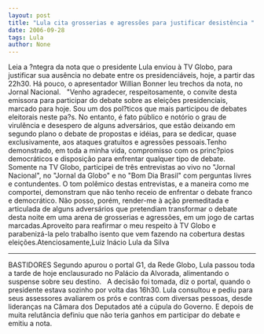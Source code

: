```yaml
---
layout: post
title: "Lula cita grosserias e agressões para justificar desistência "
date: 2006-09-28
tags: Lula
author: None
---
```

Leia a ?ntegra da&nbsp;nota que o presidente Lula enviou&nbsp;à TV Globo, para justificar sua ausência no debate entre os presidenciáveis, hoje, a partir das 22h30. 
Há pouco, o apresentador Willian Bonner leu trechos da&nbsp;nota, no Jornal Nacional. &nbsp;
\"Venho agradecer, respeitosamente, o convite desta emissora para participar do debate sobre as eleições presidenciais, marcado para hoje. Sou um dos pol?ticos que mais participou de debates eleitorais neste pa?s. No entanto, é fato público e notório o grau de virulência e desespero de alguns adversários, que estão deixando em segundo plano o debate de propostas e idéias, para se dedicar, quase exclusivamente, aos ataques gratuitos e agressões pessoais.Tenho demonstrado, em toda a minha vida, compromisso com os princ?pios democráticos e disposição para enfrentar qualquer tipo de debate. Somente na TV Globo, participei de três entrevistas ao vivo no \"Jornal Nacional\", no \"Jornal da Globo\" e no \"Bom Dia Brasil\" com perguntas livres e contundentes. O tom polêmico destas entrevistas, e a maneira como me comportei, demonstram que não tenho receio de enfrentar o debate franco e democrático. Não posso, porém, render-me à ação premeditada e articulada de alguns adversários que pretendiam transformar o debate desta noite em uma arena de grosserias e agressões, em um jogo de cartas marcadas.Aproveito para reafirmar o meu respeito à TV Globo e parabenizá-la pelo trabalho isento que vem fazendo na cobertura destas eleições.Atenciosamente,Luiz Inácio Lula da Silva
__________________
BASTIDORES
Segundo&nbsp;apurou o&nbsp;portal G1, da Rede Globo, Lula passou toda a tarde&nbsp;de hoje enclausurado&nbsp;no Palácio da Alvorada, alimentando o suspense sobre seu destino. &nbsp;
A decisão foi tomada, diz o portal,&nbsp;quando o presidente estava sozinho&nbsp;por volta das 16h30. Lula consultou e pediu para seus assessores avaliarem os prós e contras com diversas pessoas, desde lideranças na Câmara dos Deputados até a cúpula do Governo. 
E depois de muita relutância definiu que não teria ganhos em participar do debate e emitiu&nbsp;a nota.  